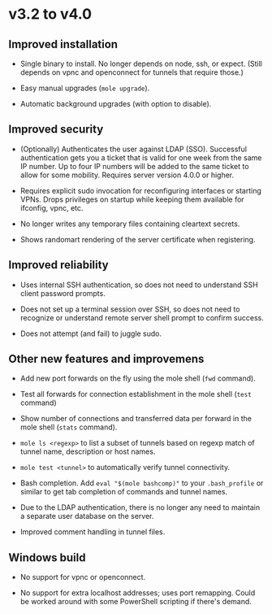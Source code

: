 v3.2 to v4.0
============

## Improved installation

- Single binary to install. No longer depends on node, ssh, or expect.
  (Still depends on vpnc and openconnect for tunnels that require
  those.)

- Easy manual upgrades (`mole upgrade`).

- Automatic background upgrades (with option to disable).

## Improved security

- (Optionally) Authenticates the user against LDAP (SSO). Successful
  authentication gets you a ticket that is valid for one week from the
  same IP number.  Up to four IP numbers will be added to the same
  ticket to allow for some mobility. Requires server version 4.0.0 or
  higher.

- Requires explicit sudo invocation for reconfiguring interfaces or
  starting VPNs. Drops privileges on startup while keeping them
  available for ifconfig, vpnc, etc.

- No longer writes any temporary files containing cleartext secrets.

- Shows randomart rendering of the server certificate when registering.

## Improved reliability

- Uses internal SSH authentication, so does not need to understand SSH
  client password prompts.

- Does not set up a terminal session over SSH, so does not need to
  recognize or understand remote server shell prompt to confirm success.

- Does not attempt (and fail) to juggle sudo.

## Other new features and improvemens

- Add new port forwards on the fly using the mole shell (`fwd` command).

- Test all forwards for connection establishment in the mole shell
  (`test` command)

- Show number of connections and transferred data per forward in the
  mole shell (`stats` command).

- `mole ls <regexp>` to list a subset of tunnels based on regexp match
  of tunnel name, description or host names.

- `mole test <tunnel>` to automatically verify tunnel connectivity.

- Bash completion. Add `eval "$(mole bashcomp)"` to your `.bash_profile`
  or similar to get tab completion of commands and tunnel names.

- Due to the LDAP authentication, there is no longer any need to
  maintain a separate user database on the server.

- Improved comment handling in tunnel files.

## Windows build

- No support for vpnc or openconnect.

- No support for extra localhost addresses; uses port remapping. Could
  be worked around with some PowerShell scripting if there's demand.

